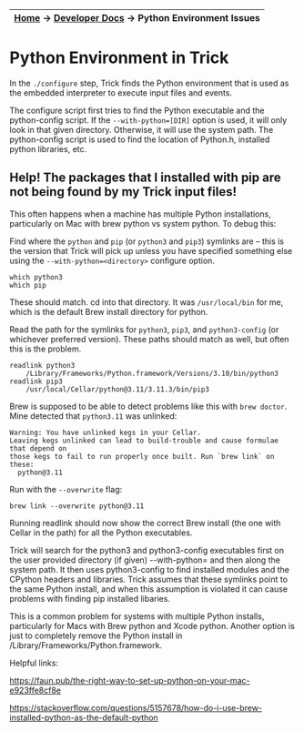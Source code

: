 | [Home](/trick) → [Developer Docs](Developer-Docs-Home) → Python Environment Issues |
|------------------------------------------------------------------|

# Python Environment in Trick

In the `./configure` step, Trick finds the Python environment that is used as the embedded interpreter to execute input files and events. 

The configure script first tries to find the Python executable and the python<version>-config script. If the `--with-python=[DIR]` option is used, it will only look in that given directory. Otherwise, it will use the system path. The python<version>-config script is used to find the location of Python.h, installed python libraries, etc.

## Help! The packages that I installed with pip are not being found by my Trick input files!

This often happens when a machine has multiple Python installations, particularly on Mac with brew python vs system python. To debug this:
 
Find where the `python` and `pip` (or `python3` and `pip3`) symlinks are – this is the version that Trick will pick up unless you have specified something else using the `--with-python=<directory>` configure option.

``` 
which python3
which pip
```

These should match. cd into that directory. It was `/usr/local/bin` for me, which is the default Brew install directory for python.

Read the path for the symlinks for `python3`, `pip3`, and `python3-config` (or whichever preferred version). These paths should match as well, but often this is the problem.
 
```
readlink python3
    /Library/Frameworks/Python.framework/Versions/3.10/bin/python3
readlink pip3
    /usr/local/Cellar/python@3.11/3.11.3/bin/pip3
```

Brew is supposed to be able to detect problems like this with `brew doctor`. Mine detected that `python3.11` was unlinked:
 
```
Warning: You have unlinked kegs in your Cellar.
Leaving kegs unlinked can lead to build-trouble and cause formulae that depend on
those kegs to fail to run properly once built. Run `brew link` on these:
  python@3.11
```

Run with the `--overwrite` flag:
 
```
brew link --overwrite python@3.11
```

Running readlink should now show the correct Brew install (the one with Cellar in the path) for all the Python executables.
 
Trick will search for the python3 and python3-config executables first on the user provided directory (if given) --with-python=<directory> and then along the system path. It then uses python3-config to find installed modules and the CPython headers and libraries. Trick assumes that these symlinks point to the same Python install, and when this assumption is violated it can cause problems with finding pip installed libaries.
 
This is a common problem for systems with multiple Python installs, particularly for Macs with Brew python and Xcode python. Another option is just to completely remove the Python install in /Library/Frameworks/Python.framework.

Helpful links:

https://faun.pub/the-right-way-to-set-up-python-on-your-mac-e923ffe8cf8e

https://stackoverflow.com/questions/5157678/how-do-i-use-brew-installed-python-as-the-default-python